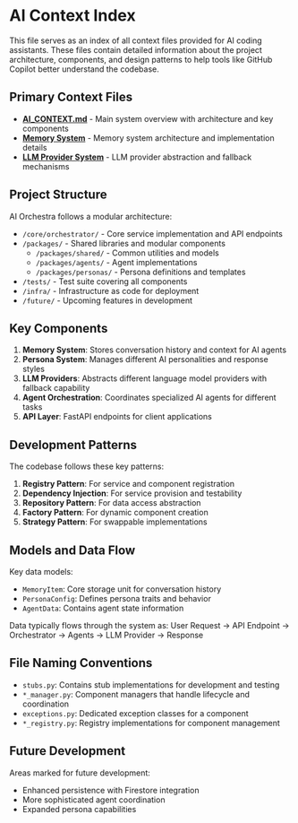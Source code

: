 # AI Context Index

This file serves as an index of all context files provided for AI coding assistants. These files contain detailed information about the project architecture, components, and design patterns to help tools like GitHub Copilot better understand the codebase.

## Primary Context Files

- [**AI_CONTEXT.md**](/workspaces/orchestra-main/AI_CONTEXT.md) - Main system overview with architecture and key components
- [**Memory System**](/workspaces/orchestra-main/packages/shared/src/memory/MEMORY_CONTEXT.md) - Memory system architecture and implementation details
- [**LLM Provider System**](/workspaces/orchestra-main/core/orchestrator/src/services/llm/LLM_PROVIDER_CONTEXT.md) - LLM provider abstraction and fallback mechanisms

## Project Structure

AI Orchestra follows a modular architecture:

- `/core/orchestrator/` - Core service implementation and API endpoints
- `/packages/` - Shared libraries and modular components
  - `/packages/shared/` - Common utilities and models
  - `/packages/agents/` - Agent implementations
  - `/packages/personas/` - Persona definitions and templates
- `/tests/` - Test suite covering all components
- `/infra/` - Infrastructure as code for deployment
- `/future/` - Upcoming features in development

## Key Components

1. **Memory System**: Stores conversation history and context for AI agents
2. **Persona System**: Manages different AI personalities and response styles
3. **LLM Providers**: Abstracts different language model providers with fallback capability
4. **Agent Orchestration**: Coordinates specialized AI agents for different tasks
5. **API Layer**: FastAPI endpoints for client applications

## Development Patterns

The codebase follows these key patterns:

1. **Registry Pattern**: For service and component registration
2. **Dependency Injection**: For service provision and testability
3. **Repository Pattern**: For data access abstraction
4. **Factory Pattern**: For dynamic component creation
5. **Strategy Pattern**: For swappable implementations

## Models and Data Flow

Key data models:

- `MemoryItem`: Core storage unit for conversation history
- `PersonaConfig`: Defines persona traits and behavior
- `AgentData`: Contains agent state information

Data typically flows through the system as:
User Request → API Endpoint → Orchestrator → Agents → LLM Provider → Response

## File Naming Conventions

- `stubs.py`: Contains stub implementations for development and testing
- `*_manager.py`: Component managers that handle lifecycle and coordination
- `exceptions.py`: Dedicated exception classes for a component
- `*_registry.py`: Registry implementations for component management

## Future Development

Areas marked for future development:

- Enhanced persistence with Firestore integration
- More sophisticated agent coordination
- Expanded persona capabilities
